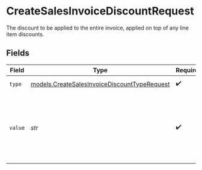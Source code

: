# CreateSalesInvoiceDiscountRequest

The discount to be applied to the entire invoice, applied on top of any line item discounts.


## Fields

| Field                                                                                              | Type                                                                                               | Required                                                                                           | Description                                                                                        | Example                                                                                            |
| -------------------------------------------------------------------------------------------------- | -------------------------------------------------------------------------------------------------- | -------------------------------------------------------------------------------------------------- | -------------------------------------------------------------------------------------------------- | -------------------------------------------------------------------------------------------------- |
| `type`                                                                                             | [models.CreateSalesInvoiceDiscountTypeRequest](../models/createsalesinvoicediscounttyperequest.md) | :heavy_check_mark:                                                                                 | The type of discount.                                                                              | amount                                                                                             |
| `value`                                                                                            | *str*                                                                                              | :heavy_check_mark:                                                                                 | A string containing an exact monetary amount in the given currency, or the percentage.             | 10.00                                                                                              |